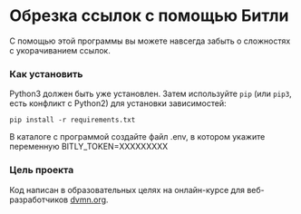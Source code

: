# Обрезка ссылок с помощью Битли

С помощью этой программы вы можете навсегда забыть о сложностях с укорачиванием ссылок.

### Как установить
Python3 должен быть уже установлен. 
Затем используйте `pip` (или `pip3`, есть конфликт с Python2) для установки зависимостей:
```
pip install -r requirements.txt
```
В каталоге с программой создайте файл .env, в котором укажите переменную
BITLY_TOKEN=ХХХХХХХХХ

### Цель проекта

Код написан в образовательных целях на онлайн-курсе для веб-разработчиков [dvmn.org](https://dvmn.org/).